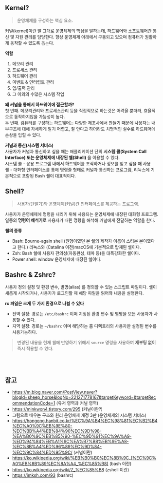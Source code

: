 
## Kernel?
> 운영체제를 구성하는 핵심 요소.

커널(kernel)이란 말 그대로 운영체제의 핵심을 말하는데, 하드웨어와 소프트웨어간 통신 및 자원 관리를 담당한다. 항상 운영체제 아래에서 구동되고 있으며 컴퓨터가 원활하게 동작할 수 있도록 돕는다.

**역할**  
1. 메모리 관리
2. 프로세스 관리
3. 하드웨어 관리
4. 이벤트 & 인터럽트 관리
5. 입/출력 관리
6. 그 이외의 수많은 시스템 작업

**왜 커널을 통해서 하드웨어에 접근할까?**  
첫 번째. 메모리관리와 프로세스관리 등을 직접적으로 하는것은 어려울 뿐더러, 효율적으로 동작하지않을 가능성이 높다.  
두 번째. 컴퓨터를 구성하는 하드웨어는 다양한 제조사에서 만들기 때문에 사용자는 내부구조에 대해 자세하게 알기 어렵고, 잘 안다고 하더라도 치명적인 실수로 하드웨어에 손상을 입힐 수 있다.  

**커널과 통신(시스템 서비스)**  
사용자가 커널과 통신하고 싶을 때는 애플리케이션 단의 **시스템 콜(System Call Interface) 또는 운영체제에 내장된 쉘(Shell)** 을 이용할 수 있다.  
시스템 콜 - 응용 프로그램 내에서 하드웨어를 조작하거나 정보를 얻고 싶을 때 사용  
쉘 - 대화형 인터페이스를 통해 명령줄 형태로 커널과 통신하는 프로그램, 리눅스에 기본적으로 포함된 Bash 쉘이 대표적이다.  

## Shell?

> 사용자(단말기)와 운영체제(커널)간 인터페이스를 제공하는 프로그램.

사용자가 운영체제에 명령을 내리기 위해 사용되는 운영체제에 내장된 대화형 프로그램.
일종의 **명령어 해석기**로 사용자가 내린 명령을 해석해 커널에게 전달하는 역할을 한다.

**쉘의 종류**
- Bash: Bourne-again shell (원형이였던 본 쉘의 제작자 이름이 스티븐 본이였다고 한다.)
  리눅스와 (Catalina 이전)macOS에 기본적으로 탑재된 쉘이다.
- Zsh: Bash 쉘에 사용자 편의성(자동완성, 테마 등)을 대폭강화한 쉘이다.
- Power shell: window 운영체제에 내장된 쉘이다.

## Bashrc & Zshrc?
사용자 정의 설정 및 환경 변수, 별명(alias) 를 정의할 수 있는 스크립트 파일이다.
쉘이 새롭게 시작되거나, 사용자가 로그인할 때 해당 파일을 읽어와 내용을 실행한다.

**rc 파일은 크게 두 가지 환경으로 나뉠 수 있다**
- 전역 설정: 경로는 `/etc/bashrc` 이며 지정된 환경 변수 및 별명을 모든 사용자가 사용할 수 있다.
- 지역 설정: 경로는 `~/bashrc` 이며 해당하는 홈 디렉토리의 사용자만 설정된 변수를 사용가능하다.

> 변경된 내용을 현재 쉘에 반영하기 위해서 `source` 명령을 사용하여 **재부팅 없이** 즉시 적용할 수 있다.


</br>
</br>


## 참고
- https://m.blog.naver.com/PostView.naver?blogId=sheep_horse&logNo=221271778167&targetKeyword=&targetRecommendationCode=1 (유저 영역과 커널 영역)
- https://minkwon4.tistory.com/295 (커널이란?)
- 그림으로 배우는 구조와 원리 운영체제 개정 3판 (운영체제의 시스템 서비스)
- https://hongong.hanbit.co.kr/%EC%9A%B4%EC%98%81%EC%B2%B4%EC%A0%9C%EB%9E%80-%EC%BB%A4%EB%84%90%EC%9D%98-%EA%B0%9C%EB%85%90-%EC%9D%91%EC%9A%A9-%ED%94%84%EB%A1%9C%EA%B7%B8%EB%9E%A8-%EC%8B%A4%ED%96%89%EC%9D%84-%EC%9C%84%ED%95%9C/ (커널이란)
- https://ko.wikipedia.org/wiki/%EB%B0%B0%EC%8B%9C_(%EC%9C%A0%EB%8B%89%EC%8A%A4_%EC%85%B8) (bash 이란)
- https://ko.wikipedia.org/wiki/Z_%EC%85%B8 (zshell 이란)
- https://imksh.com/93 (bashrc)
